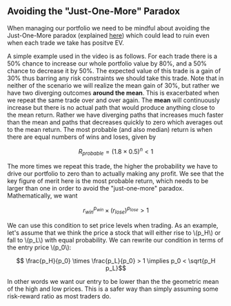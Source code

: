 ## Avoiding the "Just-One-More" Paradox

When managing our portfolio we need to be mindful about avoiding the Just-One-More paradox (explained [here](https://www.youtube.com/watch?v=_FuuYSM7yOo)) which could lead to ruin even when each trade we take has positve EV.

A simple example used in the video is as follows. For each trade there is a 50% chance to increase our whole portfolio value by 80%, and a 50% chance to decrease it by 50%. The expected value of this trade is a gain of 30% thus barring any risk constraints we should take this trade. Note that in neither of the scenario we will realize the mean gain of 30%, but rather we have two diverging outcomes **around the mean**. This is exacerbated when we repeat the same trade over and over again. The **mean** will continuously increase but there is no actual path that would produce anything close to the mean return. Rather we have diverging paths that increases much faster than the mean and paths that decreases quickly to zero which averages out to the mean return. The most probable (and also median) return is when there are equal numbers of wins and loses, given by

$$ R_{probable} = (1.8\times 0.5)^{n} < 1 $$

The more times we repeat this trade, the higher the probability we have to drive our portfolio to zero than to actually making any profit. We see that the key figure of merit here is the most probable return, which needs to be larger than one in order to avoid the "just-one-more" paradox. Mathematically, we want

$$ r_{win}^{p_{win}} \times (r_{lose})^{p_{lose}} > 1 $$

We can use this condition to set price levels when trading. As an example, let's assume that we think the price a stock that will either rise to \\(p_H\\) or fall to \\(p_L\\) with equal probability. We can rewrite our condition in terms of the entry price \\(p_0\\):

$$ \frac{p_H}{p_0} \times \frac{p_L}{p_0} > 1 \implies p_0 < \sqrt{p_H p_L}$$

In other words we want our entry to be lower than the the geometric mean of the high and low prices. This is a safer way than simply assuming some risk-reward ratio as most traders do.



